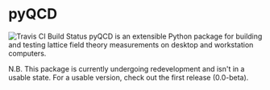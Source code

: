 pyQCD
=====
![Travis CI Build Status](https://travis-ci.org/mspraggs/pyQCD.svg?branch=master)
pyQCD is an extensible Python package for building and testing lattice
field theory measurements on desktop and workstation computers.

N.B. This package is currently undergoing redevelopment and isn't in a
usable state. For a usable version, check out the first release
(0.0-beta).
